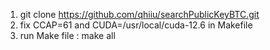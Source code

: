 1. git clone https://github.com/qhiiu/searchPublicKeyBTC.git
2. fix CCAP=61 and CUDA=/usr/local/cuda-12.6 in Makefile
3. run Make file : make all
